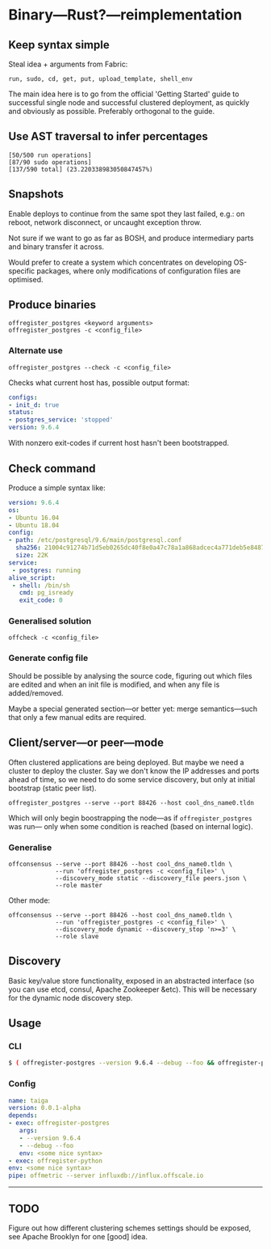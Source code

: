 Binary—Rust?—reimplementation
=============================

## Keep syntax simple
Steal idea + arguments from Fabric:

    run, sudo, cd, get, put, upload_template, shell_env

The main idea here is to go from the official 'Getting Started' guide to successful single node and successful clustered deployment, as quickly and obviously as possible. Preferably orthogonal to the guide.

## Use AST traversal to infer percentages

    [50/500 run operations]
    [87/90 sudo operations]
    [137/590 total] (23.220338983050847457%)

## Snapshots

Enable deploys to continue from the same spot they last failed, e.g.: on reboot, network disconnect, or uncaught exception throw.

Not sure if we want to go as far as BOSH, and produce intermediary parts and binary transfer it across.

Would prefer to create a system which concentrates on developing OS-specific packages, where only modifications of configuration files are optimised.

## Produce binaries

    offregister_postgres <keyword arguments>
    offregister_postgres -c <config_file>

### Alternate use

    offregister_postgres --check -c <config_file>

Checks what current host has, possible output format:
```yaml
configs:
- init_d: true
status:
- postgres_service: 'stopped'
version: 9.6.4
```
With nonzero exit-codes if current host hasn't been bootstrapped.

## Check command
Produce a simple syntax like:
```yaml
version: 9.6.4
os:
- Ubuntu 16.04
- Ubuntu 18.04
config:
- path: /etc/postgresql/9.6/main/postgresql.conf
  sha256: 21004c91274b71d5eb0265dc40f8e0a47c78a1a868adcec4a771deb5e848797b
  size: 22K
service:
 - postgres: running
alive_script:
 - shell: /bin/sh
   cmd: pg_isready
   exit_code: 0
```

### Generalised solution

    offcheck -c <config_file>

### Generate config file
Should be possible by analysing the source code, figuring out which files are edited and when an init file is modified, and when any file is added/removed.

Maybe a special generated section—or better yet: merge semantics—such that only a few manual edits are required.

## Client/server—or peer—mode

Often clustered applications are being deployed. But maybe we need a cluster to deploy the cluster. Say we don't know the IP addresses and ports ahead of time, so we need to do some service discovery, but only at initial bootstrap (static peer list).

    offregister_postgres --serve --port 88426 --host cool_dns_name0.tldn

Which will only begin boostrapping the node—as if `offregister_postgres` was run— only when some condition is reached (based on internal logic).

### Generalise

    offconsensus --serve --port 88426 --host cool_dns_name0.tldn \
                 --run 'offregister_postgres -c <config_file>' \
                 --discovery_mode static --discovery_file peers.json \
                 --role master
Other mode:

    offconsensus --serve --port 88426 --host cool_dns_name0.tldn \
                 --run 'offregister_postgres -c <config_file>' \
                 --discovery_mode dynamic --discovery_stop 'n>=3' \
                 --role slave

## Discovery
Basic key/value store functionality, exposed in an abstracted interface (so you can use etcd, consul, Apache Zookeeper &etc). This will be necessary for the dynamic node discovery step.

## Usage
### CLI
```bash
$ ( offregister-postgres --version 9.6.4 --debug --foo && offregister-python ) | offmetric --server influxdb://influx.offscale.io
```

### Config
```yaml
name: taiga
version: 0.0.1-alpha
depends:
- exec: offregister-postgres
   args:
   - --version 9.6.4
   - --debug --foo
   env: <some nice syntax>
- exec: offregister-python
env: <some nice syntax>
pipe: offmetric --server influxdb://influx.offscale.io
```

---

## TODO
Figure out how different clustering schemes settings should be exposed, see Apache Brooklyn for one [good] idea.
